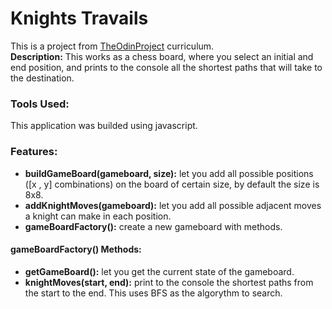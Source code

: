 # Knights Travails

This is a project from [TheOdinProject](https://www.theodinproject.com/lessons/javascript-knights-travails) curriculum.\
**Description:** This works as a chess board, where you select an initial and end position, and prints to the console all the shortest paths that will take to the destination.

### Tools Used:

This application was builded using javascript.

### Features:

- **buildGameBoard(gameboard, size):** let you add all possible positions ([x , y] combinations) on the board of certain size, by default the size is 8x8.
- **addKnightMoves(gameboard):** let you add all possible adjacent moves a knight can make in each position.
- **gameBoardFactory():** create a new gameboard with methods.

#### gameBoardFactory() Methods:

- **getGameBoard():** let you get the current state of the gameboard.
- **knightMoves(start, end):** print to the console the shortest paths from the start to the end. This uses BFS as the algorythm to search.
